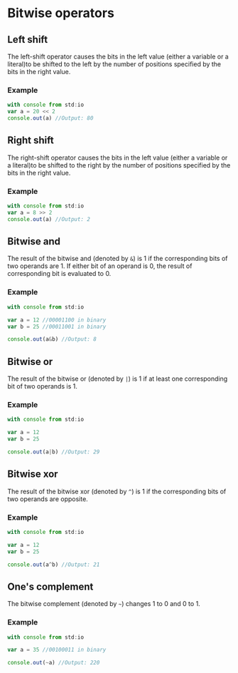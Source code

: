 # Bitwise operators

## Left shift

The left-shift operator causes the bits in the left value \(either a variable or a literal\)to be shifted to the left by the number of positions specified by the bits in the right value. 

### Example

```javascript
with console from std:io
var a = 20 << 2
console.out(a) //Output: 80
```

## Right shift

The right-shift operator causes the bits in the left value \(either a variable or a literal\)to be shifted to the right by the number of positions specified by the bits in the right value.

### Example

```javascript
with console from std:io
var a = 8 >> 2
console.out(a) //Output: 2
```

## Bitwise and

The result of the bitwise and \(denoted by `&`\) is 1 if the corresponding bits of two operands are 1. If either bit of an operand is 0, the result of corresponding bit is evaluated to 0.

### Example

```javascript
with console from std:io

var a = 12 //00001100 in binary
var b = 25 //00011001 in binary

console.out(a&b) //Output: 8
```

## Bitwise or

 The result of the bitwise or \(denoted by `|`\) is 1 if at least one corresponding bit of two operands is 1.

### Example

```javascript
with console from std:io

var a = 12
var b = 25

console.out(a|b) //Output: 29
```

## Bitwise xor

The result of the bitwise xor \(denoted by `^`\) is 1 if the corresponding bits of two operands are opposite.

### Example

```javascript
with console from std:io

var a = 12
var b = 25

console.out(a^b) //Output: 21
```

## One's complement

 The bitwise complement \(denoted by `~`\) changes 1 to 0 and 0 to 1.

### Example

```javascript
with console from std:io

var a = 35 //00100011 in binary

console.out(~a) //Output: 220
```



